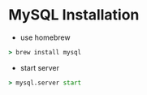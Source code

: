 # MySQL Installation
- use homebrew
```cmd
> brew install mysql
```
- start server
```cmd
> mysql.server start
```
